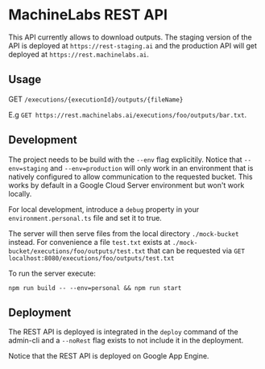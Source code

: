 # MachineLabs REST API

This API currently allows to download outputs. The staging version of the API is deployed at `https://rest-staging.ai` and the production API will get deployed at `https://rest.machinelabs.ai`.

## Usage

GET `/executions/{executionId}/outputs/{fileName}`

E.g `GET https://rest.machinelabs.ai/executions/foo/outputs/bar.txt`.

## Development

The project needs to be build with the `--env` flag explicitily. Notice that `--env=staging` and `--env=production` will only work in an environment that is natively configured to allow communication to the requested bucket. This works by default in a Google Cloud Server environment but won't work locally.

For local development, introduce a `debug` property in your `environment.personal.ts` file and set it to true.

The server will then serve files from the local directory `./mock-bucket` instead. For convenience  a file `test.txt` exists at `./mock-bucket/executions/foo/outputs/test.txt` that can be requested via `GET localhost:8080/executions/foo/outputs/test.txt`

To run the server execute:

`npm run build -- --env=personal && npm run start`

## Deployment

The REST API is deployed is integrated in the `deploy` command of the admin-cli and a `--noRest` flag exists to not include it in the deployment.

Notice that the REST API is deployed on Google App Engine.